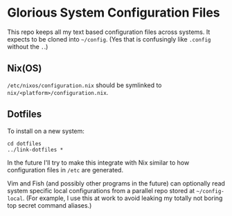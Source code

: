 # Glorious System Configuration Files

This repo keeps all my text based configuration files across systems.
It expects to be cloned into `~/config`.
(Yes that is confusingly like `.config` without the `.`.)

## Nix(OS)

`/etc/nixos/configuration.nix` should be symlinked to `nix/<platform>/configuration.nix`.

## Dotfiles

To install on a new system:

    cd dotfiles
    ../link-dotfiles *

In the future I'll try to make this integrate with Nix similar to how configuration files in `/etc` are generated.

Vim and Fish (and possibly other programs in the future) can optionally read system specific local configurations from a parallel repo stored at `~/config-local`.
(For example, I use this at work to avoid leaking my totally not boring top secret command aliases.)
